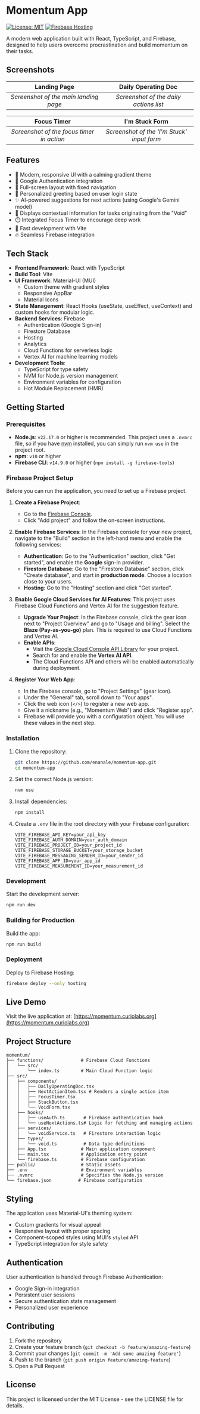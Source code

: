 # Momentum App

[![License: MIT](https://img.shields.io/badge/License-MIT-yellow.svg)](https://opensource.org/licenses/MIT)
[![Firebase Hosting](https://img.shields.io/badge/deploy-Firebase-orange)](https://momentum.curiolabs.org)

A modern web application built with React, TypeScript, and Firebase, designed to help users overcome procrastination and build momentum on their tasks.

## Screenshots

| Landing Page | Daily Operating Doc |
| :---: | :---: |
| *Screenshot of the main landing page* | *Screenshot of the daily actions list* |

| Focus Timer | I'm Stuck Form |
| :---: | :---: |
| *Screenshot of the focus timer in action* | *Screenshot of the 'I'm Stuck' input form* |

## Features

- 🎨 Modern, responsive UI with a calming gradient theme
- 🔐 Google Authentication integration
- 📱 Full-screen layout with fixed navigation
- 🎯 Personalized greeting based on user login state
- ✨ AI-powered suggestions for next actions (using Google's Gemini model)
- 📝 Displays contextual information for tasks originating from the "Void"
- ⏱️ Integrated Focus Timer to encourage deep work
- 🚀 Fast development with Vite
- 🔥 Seamless Firebase integration

## Tech Stack

- **Frontend Framework**: React with TypeScript
- **Build Tool**: Vite
- **UI Framework**: Material-UI (MUI)
  - Custom theme with gradient styles
  - Responsive AppBar
  - Material Icons
- **State Management**: React Hooks (useState, useEffect, useContext) and custom hooks for modular logic.
- **Backend Services**: Firebase
  - Authentication (Google Sign-in)
  - Firestore Database
  - Hosting
  - Analytics
  - Cloud Functions for serverless logic
  - Vertex AI for machine learning models
- **Development Tools**:
  - TypeScript for type safety
  - NVM for Node.js version management
  - Environment variables for configuration
  - Hot Module Replacement (HMR)

## Getting Started

### Prerequisites

- **Node.js**: `v22.17.0` or higher is recommended. This project uses a `.nvmrc` file, so if you have [nvm](https://github.com/nvm-sh/nvm) installed, you can simply run `nvm use` in the project root.
- **npm**: `v10` or higher
- **Firebase CLI**: `v14.9.0` or higher (`npm install -g firebase-tools`)

### Firebase Project Setup

Before you can run the application, you need to set up a Firebase project.

1. **Create a Firebase Project**:
    - Go to the [Firebase Console](https://console.firebase.google.com/).
    - Click "Add project" and follow the on-screen instructions.

2. **Enable Firebase Services**:
    In the Firebase console for your new project, navigate to the "Build" section in the left-hand menu and enable the following services:
    - **Authentication**: Go to the "Authentication" section, click "Get started", and enable the **Google** sign-in provider.
    - **Firestore Database**: Go to the "Firestore Database" section, click "Create database", and start in **production mode**. Choose a location close to your users.
    - **Hosting**: Go to the "Hosting" section and click "Get started".

3. **Enable Google Cloud Services for AI Features**:
    This project uses Firebase Cloud Functions and Vertex AI for the suggestion feature.
    - **Upgrade Your Project**: In the Firebase console, click the gear icon next to "Project Overview" and go to "Usage and billing". Select the **Blaze (Pay-as-you-go)** plan. This is required to use Cloud Functions and Vertex AI.
    - **Enable APIs**:
        - Visit the [Google Cloud Console API Library](https://console.cloud.google.com/apis/library) for your project.
        - Search for and enable the **Vertex AI API**.
        - The Cloud Functions API and others will be enabled automatically during deployment.

4. **Register Your Web App**:
    - In the Firebase console, go to "Project Settings" (gear icon).
    - Under the "General" tab, scroll down to "Your apps".
    - Click the web icon (`</>`) to register a new web app.
    - Give it a nickname (e.g., "Momentum Web") and click "Register app".
    - Firebase will provide you with a configuration object. You will use these values in the next step.

### Installation

1. Clone the repository:

   ```bash
   git clone https://github.com/enanale/momentum-app.git
   cd momentum-app
   ```

2. Set the correct Node.js version:

   ```bash
   nvm use
   ```

3. Install dependencies:

   ```bash
   npm install
   ```

4. Create a `.env` file in the root directory with your Firebase configuration:

   ```env
   VITE_FIREBASE_API_KEY=your_api_key
   VITE_FIREBASE_AUTH_DOMAIN=your_auth_domain
   VITE_FIREBASE_PROJECT_ID=your_project_id
   VITE_FIREBASE_STORAGE_BUCKET=your_storage_bucket
   VITE_FIREBASE_MESSAGING_SENDER_ID=your_sender_id
   VITE_FIREBASE_APP_ID=your_app_id
   VITE_FIREBASE_MEASUREMENT_ID=your_measurement_id
   ```

### Development

Start the development server:

```bash
npm run dev
```

### Building for Production

Build the app:

```bash
npm run build
```

### Deployment

Deploy to Firebase Hosting:

```bash
firebase deploy --only hosting
```

## Live Demo

Visit the live application at: [https://momentum.curiolabs.org](https://momentum.curiolabs.org)

## Project Structure

```text
momentum/
├── functions/              # Firebase Cloud Functions
│   └── src/
│       └── index.ts        # Main Cloud Function logic
├── src/
│   ├── components/
│   │   ├── DailyOperatingDoc.tsx
│   │   ├── NextActionItem.tsx # Renders a single action item
│   │   ├── FocusTimer.tsx
│   │   ├── StuckButton.tsx
│   │   └── VoidForm.tsx
│   ├── hooks/
│   │   ├── useAuth.ts       # Firebase authentication hook
│   │   └── useNextActions.ts# Logic for fetching and managing actions
│   ├── services/
│   │   └── voidService.ts   # Firestore interaction logic
│   ├── types/
│   │   └── void.ts          # Data type definitions
│   ├── App.tsx             # Main application component
│   ├── main.tsx            # Application entry point
│   └── firebase.ts         # Firebase configuration
├── public/                 # Static assets
├── .env                    # Environment variables
├── .nvmrc                  # Specifies the Node.js version
└── firebase.json          # Firebase configuration
```

## Styling

The application uses Material-UI's theming system:

- Custom gradients for visual appeal
- Responsive layout with proper spacing
- Component-scoped styles using MUI's `styled` API
- TypeScript integration for style safety

## Authentication

User authentication is handled through Firebase Authentication:

- Google Sign-in integration
- Persistent user sessions
- Secure authentication state management
- Personalized user experience

## Contributing

1. Fork the repository
2. Create your feature branch (`git checkout -b feature/amazing-feature`)
3. Commit your changes (`git commit -m 'Add some amazing feature'`)
4. Push to the branch (`git push origin feature/amazing-feature`)
5. Open a Pull Request

## License

This project is licensed under the MIT License - see the LICENSE file for details.
